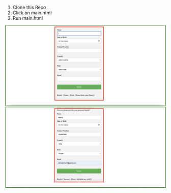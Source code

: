 1. Clone this Repo
2. Click on main.html
3. Run main.html

![Error](Error1.png)
![FinalOutput](FinalOutput.png)
